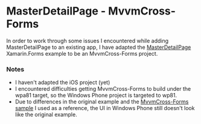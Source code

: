 MasterDetailPage - MvvmCross-Forms
==================================

In order to work through some issues I encountered while adding MasterDetailPage to an existing app, I have adapted the
 [MasterDetailPage](https://github.com/xamarin/xamarin-forms-samples/tree/master/Navigation/MasterDetailPage)
 Xamarin.Forms example to be an MvvmCross-Forms project.
 
### Notes

* I haven't adapted the iOS project (yet)
* I encountered difficulties getting MvvmCross-Forms to build under the wpa81 target, so the Windows Phone project is targeted to wp81.
* Due to differences in the original example and the [MvvmCross-Forms sample](https://github.com/MvvmCross/MvvmCross-Forms/tree/ac3f1e77822b562ec9650f7974b6f2235d18dfc1/Samples/Example001CSharp) I used as a reference, the UI in Windows Phone still doesn't look like the original example.
